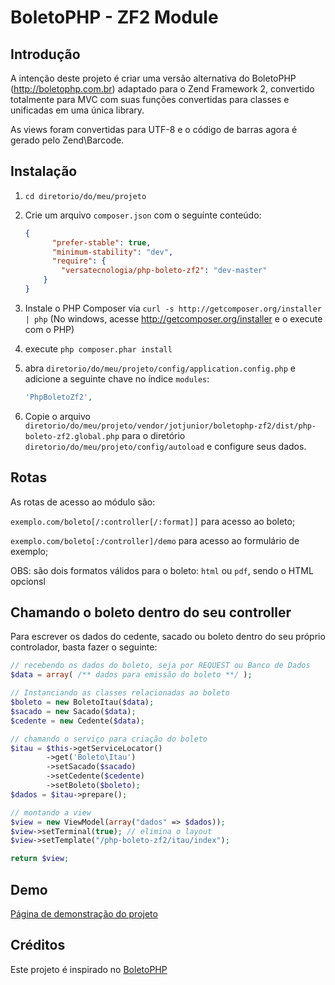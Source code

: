 BoletoPHP - ZF2 Module
=======================

Introdução
------------
A intenção deste projeto é criar uma versão alternativa do BoletoPHP (http://boletophp.com.br) adaptado
para o Zend Framework 2, convertido totalmente para MVC com suas funções convertidas para classes e unificadas 
em uma única library.

As views foram convertidas para UTF-8 e o código de barras agora é gerado pelo Zend\Barcode.  

Instalação
----------
  1. `cd diretorio/do/meu/projeto`
  2. Crie um arquivo `composer.json` com o seguinte conteúdo:

     ```json
     {
           "prefer-stable": true,
           "minimum-stability": "dev",
           "require": {
             "versatecnologia/php-boleto-zf2": "dev-master"
         }
     }
     ```
  3. Instale o PHP Composer via `curl -s http://getcomposer.org/installer | php` (No windows, acesse
     http://getcomposer.org/installer e o execute com o PHP)
  4. execute `php composer.phar install`
  5. abra `diretorio/do/meu/projeto/config/application.config.php` e adicione a seguinte chave no índice `modules`: 

     ```php
     'PhpBoletoZf2',
     ```
  6. Copie o arquivo `diretorio/do/meu/projeto/vendor/jotjunior/boletophp-zf2/dist/php-boleto-zf2.global.php` para o diretório `diretorio/do/meu/projeto/config/autoload` e configure seus dados.

Rotas
-----
As rotas de acesso ao módulo são:

`exemplo.com/boleto[/:controller[/:format]]` para acesso ao boleto;

`exemplo.com/boleto[:/controller]/demo` para acesso ao formulário de exemplo;

OBS: são dois formatos válidos para o boleto: `html` ou `pdf`, sendo o HTML opcionsl


Chamando o boleto dentro do seu controller
--
Para escrever os dados do cedente, sacado ou boleto dentro do seu próprio controlador, basta fazer o seguinte:

```php
// recebendo os dados do boleto, seja por REQUEST ou Banco de Dados
$data = array( /** dados para emissão do boleto **/ ); 

// Instanciando as classes relacionadas ao boleto
$boleto = new BoletoItau($data);
$sacado = new Sacado($data);
$cedente = new Cedente($data);

// chamando o serviço para criação do boleto
$itau = $this->getServiceLocator()
        ->get('Boleto\Itau')
        ->setSacado($sacado)
        ->setCedente($cedente)
        ->setBoleto($boleto);
$dados = $itau->prepare();

// montando a view
$view = new ViewModel(array("dados" => $dados));
$view->setTerminal(true); // elimina o layout
$view->setTemplate("/php-boleto-zf2/itau/index");

return $view;
```
Demo
----
[Página de demonstração do projeto](http://phpboleto-zf2.jot.com.br/)

Créditos
--------
Este projeto é inspirado no [BoletoPHP](http://www.boletophp.com.br) 

